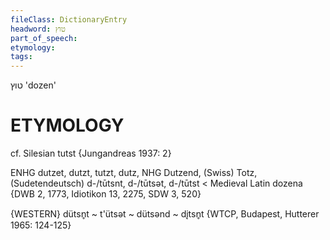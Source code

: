 ```yaml
---
fileClass: DictionaryEntry
headword: טוץ
part_of_speech: 
etymology: 
tags: 
---
```

טוץ
'dozen'

ETYMOLOGY
===========
cf. Silesian tutst
{Jungandreas 1937: 2}

ENHG dutzet, dutzt, tutzt, dutz, NHG Dutzend, (Swiss) Totz, (Sudetendeutsch) d-/tūtsnt, d-/tūtsət, d-/tūtst < Medieval Latin dozena
{DWB 2, 1773, Idiotikon 13, 2275, SDW 3, 520}

{WESTERN}
dütsn̥t ~ t'ütsət ~ dütsənd ~ dįtsn̥t {WTCP, Budapest, Hutterer 1965: 124-125}
